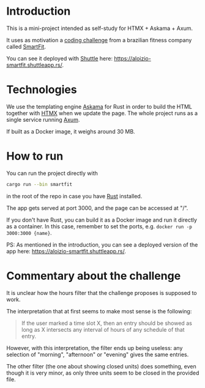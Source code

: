# Introduction

This is a mini-project intended as self-study for HTMX + Askama + Axum.

It uses as motivation a
[coding challenge](https://github.com/bioritmo/front-end-code-challenge-smartsite)
from a brazilian fitness company called [SmartFit](https://www.smartfit.com.br).

You can see it deployed with [Shuttle](https://www.shuttle.rs/)
here: https://aloizio-smartfit.shuttleapp.rs/.

# Technologies

We use the templating engine [Askama](https://github.com/djc/askama) for Rust in order
to build the HTML together with [HTMX](https://htmx.org/) when we update the page.
The whole project runs as a single service running [Axum](https://github.com/tokio-rs/axum).

If built as a Docker image, it weighs around 30 MB.

# How to run

You can run the project directly with

```bash
cargo run --bin smartfit
```

in the root of the repo in case you have [Rust](https://www.rust-lang.org/) installed.

The app gets served at port 3000, and the page can be accessed at "/".

If you don't have Rust, you can build it as a Docker image and run it directly as a
container. In this case, remember to set the ports, e.g.
`docker run -p 3000:3000 {name}`.

PS: As mentioned in the introduction, you can see a deployed version of the app
here: https://aloizio-smartfit.shuttleapp.rs/.

# Commentary about the challenge

It is unclear how the hours filter that the challenge proposes is supposed to work.

The interpretation that at first seems to make most sense is the following:

> If the user marked a time slot X, then an entry should be showed
> as long as X intersects any interval of hours of any schedule of that entry.

However, with this interpretation, the filter ends up being useless: any selection of
"morning", "afternoon" or "evening" gives the same entries.

The other filter (the one about showing closed units) does something, even though
it is very minor, as only three units seem to be closed in the provided file.
